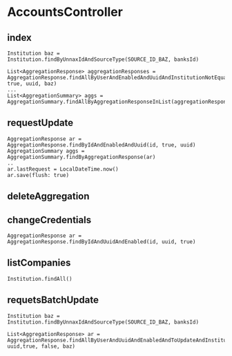 # AccountsController
## index
    
    Institution baz = Institution.findByUnnaxIdAndSourceType(SOURCE_ID_BAZ, banksId)
    
    List<AggregationResponse> aggregationResponses = AggregationResponse.findAllByUserAndEnabledAndUuidAndInstitutionNotEqual(user, true, uuid, baz)
    ...
    List<AggregationSummary> aggs = AggregationSummary.findAllByAggregationResponseInList(aggregationResponses)
## requestUpdate
    AggregationResponse ar = AggregationResponse.findByIdAndEnabledAndUuid(id, true, uuid)
    AggregationSummary aggs = AggregationSummary.findByAggregationResponse(ar)
    ..
    ar.lastRequest = LocalDateTime.now()
    ar.save(flush: true)
## deleteAggregation
## changeCredentials
    
    AggregationResponse ar = AggregationResponse.findByIdAndUuidAndEnabled(id, uuid, true)
## listCompanies
    
    Institution.findAll()
## requetsBatchUpdate
    
    Institution baz = Institution.findByUnnaxIdAndSourceType(SOURCE_ID_BAZ, banksId)
    
    List<AggregationResponse> ar = AggregationResponse.findAllByUserAndUuidAndEnabledAndToUpdateAndInstitutionNotEqual(user, uuid,true, false, baz)